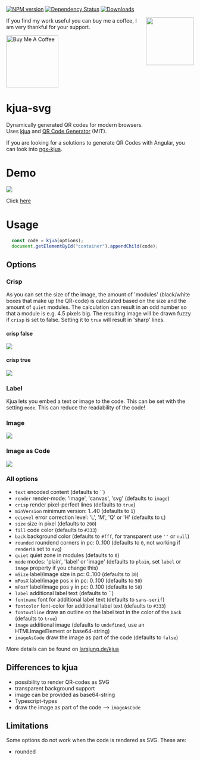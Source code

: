 [![NPM version](https://img.shields.io/npm/v/kjua-svg.svg?&label=npm)](https://www.npmjs.com/package/kjua-svg) 
[![Dependency Status](https://david-dm.org/werthdavid/kjua-svg.svg)](https://david-dm.org/werthdavid/kjua-svg)
[![Downloads](https://img.shields.io/npm/dm/kjua-svg.svg)](https://npmjs.org/package/kjua-svg)

<img align="right" width="128px" src="https://raw.githubusercontent.com/werthdavid/kjua/master/docs/readme-logo.svg"/>

If you find my work useful you can buy me a coffee, I am very thankful for your support. 

<a href="https://www.buymeacoffee.com/werthdavid" target="_blank"><img width="140" src="https://bmc-cdn.nyc3.digitaloceanspaces.com/BMC-button-images/custom_images/orange_img.png" alt="Buy Me A Coffee"></a>


# kjua-svg

Dynamically generated QR codes for modern browsers.  
Uses [kjua](https://github.com/lrsjng/kjua) and
[QR Code Generator](https://github.com/kazuhikoarase/qrcode-generator) (MIT).

If you are looking for a solutions to generate QR Codes with Angular, you can look into [ngx-kjua](https://github.com/werthdavid/ngx-kjua).

# Demo

<img src="https://raw.githubusercontent.com/werthdavid/kjua/master/docs/demo.png"/>

Click [here](https://werthdavid.github.io/kjua/)

# Usage

```javascript
  const code = kjua(options);
  document.getElementById("container").appendChild(code);
```

## Options

### Crisp

As you can set the size of the image, the amount of 'modules' (black/white boxes that make up the QR-code) is calculated based on the size and the amount of `quiet` modules. The calculation can result in an odd number so that a module is e.g. 4.5 pixels big. The resulting image will be drawn fuzzy if `crisp` is set to false. Setting it to `true` will result in 'sharp' lines.

#### crisp false
<img src="https://raw.githubusercontent.com/werthdavid/kjua/master/docs/no-crisp.jpg"/>

#### crisp true
<img src="https://raw.githubusercontent.com/werthdavid/kjua/master/docs/crisp.jpg"/>


### Label
Kjua lets you embed a text or image to the code. This can be set with the setting `mode`.
This can reduce the readability of the code!

### Image
<img src="https://raw.githubusercontent.com/werthdavid/kjua/master/docs/image.png"/>

### Image as Code
<img src="https://raw.githubusercontent.com/werthdavid/kjua/master/docs/image-as-code.png"/>


### All options

* `text` encoded content (defaults to ``)
* `render` render-mode: 'image', 'canvas', 'svg' (defaults to `image`)
* `crisp` render pixel-perfect lines (defaults to `true`)
* `minVersion` minimum version: 1..40 (defaults to `1`)
* `ecLevel` error correction level: 'L', 'M', 'Q' or 'H' (defaults to `L`)
* `size` size in pixel (defaults to `200`)
* `fill` code color (defaults to `#333`)
* `back` background color (defaults to `#fff`, for transparent use `''` or `null`)
* `rounded` roundend corners in pc: 0..100 (defaults to `0`, not working if `render`is set to `svg`)
* `quiet` quiet zone in modules (defaults to `0`)
* `mode` modes: 'plain', 'label' or 'image' (defaults to `plain`, set `label` or `image` property if you change this)
* `mSize` label/image size in pc: 0..100 (defaults to `30`)
* `mPosX` label/image pos x in pc: 0..100 (defaults to `50`)
* `mPosY` label/image pos y in pc: 0..100 (defaults to `50`)
* `label` additional label text (defaults to ``)
* `fontname` font for additional label text (defaults to `sans-serif`)
* `fontcolor` font-color for additional label text (defaults to `#333`)
* `fontoutline` draw an outline on the label text in the color of the `back` (defaults to `true`)
* `image` additional image (defaults to `undefined`, use an HTMLImageElement or base64-string)
* `imageAsCode` draw the image as part of the code (defaults to `false`)

More details can be found on [larsjung.de/kjua](https://larsjung.de/kjua/)

## Differences to kjua

* possibility to render QR-codes as SVG
* transparent background support
* image can be provided as base64-string
* Typescript-types
* draw the image as part of the code --> `imageAsCode`

## Limitations

Some options do not work when the code is rendered as SVG. These are:
* rounded
